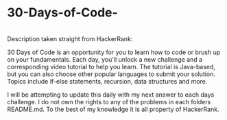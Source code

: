 # 30-Days-of-Code-
<br>
Description taken straight from HackerRank: <br> 

30 Days of Code is an opportunity for you to learn how to code or brush up on your fundamentals. Each day, you'll unlock a new challenge and a corresponding video tutorial to help you learn.
The tutorial is Java-based, but you can also choose other popular languages to submit your solution. Topics include if-else statements, recursion, data structures and more. <br> 

I will be attempting to update this daily with my next answer to each days challenge. I do not own the rights to any of the problems in each folders README.md. To the best of my knowledge it is all property of HackerRank.
